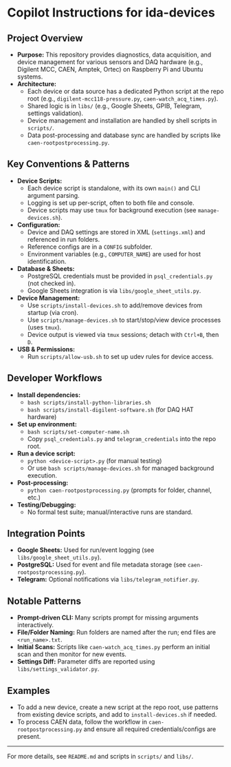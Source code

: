 # Copilot Instructions for ida-devices

## Project Overview
- **Purpose:** This repository provides diagnostics, data acquisition, and device management for various sensors and DAQ hardware (e.g., Digilent MCC, CAEN, Amptek, Ortec) on Raspberry Pi and Ubuntu systems.
- **Architecture:**
  - Each device or data source has a dedicated Python script at the repo root (e.g., `digilent-mcc118-pressure.py`, `caen-watch_acq_times.py`).
  - Shared logic is in `libs/` (e.g., Google Sheets, GPIB, Telegram, settings validation).
  - Device management and installation are handled by shell scripts in `scripts/`.
  - Data post-processing and database sync are handled by scripts like `caen-rootpostprocessing.py`.

## Key Conventions & Patterns
- **Device Scripts:**
  - Each device script is standalone, with its own `main()` and CLI argument parsing.
  - Logging is set up per-script, often to both file and console.
  - Device scripts may use `tmux` for background execution (see `manage-devices.sh`).
- **Configuration:**
  - Device and DAQ settings are stored in XML (`settings.xml`) and referenced in run folders.
  - Reference configs are in a `CONFIG` subfolder.
  - Environment variables (e.g., `COMPUTER_NAME`) are used for host identification.
- **Database & Sheets:**
  - PostgreSQL credentials must be provided in `psql_credentials.py` (not checked in).
  - Google Sheets integration is via `libs/google_sheet_utils.py`.
- **Device Management:**
  - Use `scripts/install-devices.sh` to add/remove devices from startup (via cron).
  - Use `scripts/manage-devices.sh` to start/stop/view device processes (uses `tmux`).
  - Device output is viewed via `tmux` sessions; detach with `Ctrl+B`, then `D`.
- **USB & Permissions:**
  - Run `scripts/allow-usb.sh` to set up udev rules for device access.

## Developer Workflows
- **Install dependencies:**
  - `bash scripts/install-python-libraries.sh`
  - `bash scripts/install-digilent-software.sh` (for DAQ HAT hardware)
- **Set up environment:**
  - `bash scripts/set-computer-name.sh`
  - Copy `psql_credentials.py` and `telegram_credentials` into the repo root.
- **Run a device script:**
  - `python <device-script>.py` (for manual testing)
  - Or use `bash scripts/manage-devices.sh` for managed background execution.
- **Post-processing:**
  - `python caen-rootpostprocessing.py` (prompts for folder, channel, etc.)
- **Testing/Debugging:**
  - No formal test suite; manual/interactive runs are standard.

## Integration Points
- **Google Sheets:** Used for run/event logging (see `libs/google_sheet_utils.py`).
- **PostgreSQL:** Used for event and file metadata storage (see `caen-rootpostprocessing.py`).
- **Telegram:** Optional notifications via `libs/telegram_notifier.py`.

## Notable Patterns
- **Prompt-driven CLI:** Many scripts prompt for missing arguments interactively.
- **File/Folder Naming:** Run folders are named after the run; end files are `<run_name>.txt`.
- **Initial Scans:** Scripts like `caen-watch_acq_times.py` perform an initial scan and then monitor for new events.
- **Settings Diff:** Parameter diffs are reported using `libs/settings_validator.py`.

## Examples
- To add a new device, create a new script at the repo root, use patterns from existing device scripts, and add to `install-devices.sh` if needed.
- To process CAEN data, follow the workflow in `caen-rootpostprocessing.py` and ensure all required credentials/configs are present.

---

For more details, see `README.md` and scripts in `scripts/` and `libs/`.
